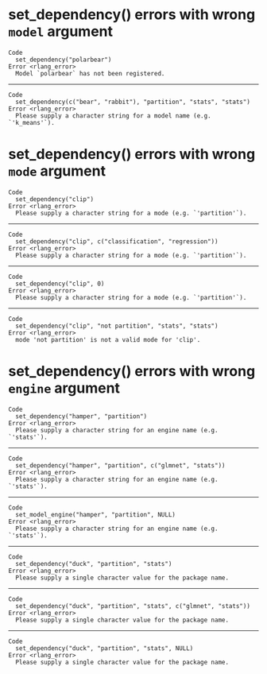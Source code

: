 # set_dependency() errors with wrong `model` argument

    Code
      set_dependency("polarbear")
    Error <rlang_error>
      Model `polarbear` has not been registered.

---

    Code
      set_dependency(c("bear", "rabbit"), "partition", "stats", "stats")
    Error <rlang_error>
      Please supply a character string for a model name (e.g. `'k_means'`).

# set_dependency() errors with wrong `mode` argument

    Code
      set_dependency("clip")
    Error <rlang_error>
      Please supply a character string for a mode (e.g. `'partition'`).

---

    Code
      set_dependency("clip", c("classification", "regression"))
    Error <rlang_error>
      Please supply a character string for a mode (e.g. `'partition'`).

---

    Code
      set_dependency("clip", 0)
    Error <rlang_error>
      Please supply a character string for a mode (e.g. `'partition'`).

---

    Code
      set_dependency("clip", "not partition", "stats", "stats")
    Error <rlang_error>
      mode 'not partition' is not a valid mode for 'clip'.

# set_dependency() errors with wrong `engine` argument

    Code
      set_dependency("hamper", "partition")
    Error <rlang_error>
      Please supply a character string for an engine name (e.g. `'stats'`).

---

    Code
      set_dependency("hamper", "partition", c("glmnet", "stats"))
    Error <rlang_error>
      Please supply a character string for an engine name (e.g. `'stats'`).

---

    Code
      set_model_engine("hamper", "partition", NULL)
    Error <rlang_error>
      Please supply a character string for an engine name (e.g. `'stats'`).

---

    Code
      set_dependency("duck", "partition", "stats")
    Error <rlang_error>
      Please supply a single character value for the package name.

---

    Code
      set_dependency("duck", "partition", "stats", c("glmnet", "stats"))
    Error <rlang_error>
      Please supply a single character value for the package name.

---

    Code
      set_dependency("duck", "partition", "stats", NULL)
    Error <rlang_error>
      Please supply a single character value for the package name.

